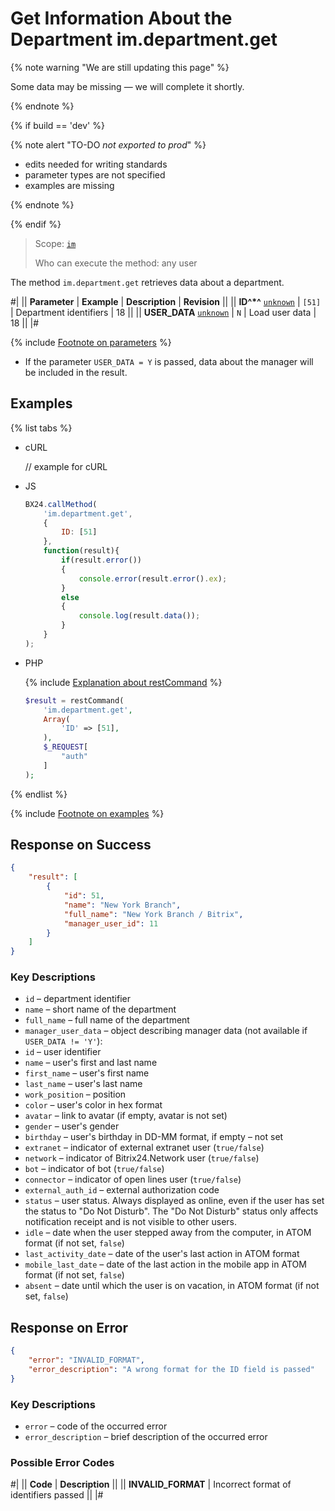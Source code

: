 # Get Information About the Department im.department.get

{% note warning "We are still updating this page" %}

Some data may be missing — we will complete it shortly.

{% endnote %}

{% if build == 'dev' %}

{% note alert "TO-DO _not exported to prod_" %}

- edits needed for writing standards
- parameter types are not specified
- examples are missing

{% endnote %}

{% endif %}

> Scope: [`im`](../../scopes/permissions.md)
>
> Who can execute the method: any user

The method `im.department.get` retrieves data about a department.

#|
|| **Parameter** | **Example** | **Description** | **Revision** ||
|| **ID^*^**
[`unknown`](../../data-types.md) | `[51]` | Department identifiers | 18 ||
|| **USER_DATA**
[`unknown`](../../data-types.md) | `N` | Load user data | 18 ||
|#

{% include [Footnote on parameters](../../../_includes/required.md) %}

- If the parameter `USER_DATA = Y` is passed, data about the manager will be included in the result.

## Examples

{% list tabs %}

- cURL

    // example for cURL

- JS

    ```js
    BX24.callMethod(
        'im.department.get',
        {
            ID: [51]
        },
        function(result){
            if(result.error())
            {
                console.error(result.error().ex);
            }
            else
            {
                console.log(result.data());
            }
        }
    );
    ```

- PHP

    {% include [Explanation about restCommand](../_includes/rest-command.md) %}

    ```php
    $result = restCommand(
        'im.department.get',
        Array(
            'ID' => [51],
        ),
        $_REQUEST[
            "auth"
        ]
    );    
    ```

{% endlist %}

{% include [Footnote on examples](../../../_includes/examples.md) %}

## Response on Success

```json
{
    "result": [
        {
            "id": 51,
            "name": "New York Branch",
            "full_name": "New York Branch / Bitrix",
            "manager_user_id": 11
        }
    ]
}    
```

### Key Descriptions

- `id` – department identifier
- `name` – short name of the department
- `full_name` – full name of the department
- `manager_user_data` – object describing manager data (not available if `USER_DATA != 'Y'`):
- `id` – user identifier
- `name` – user's first and last name
- `first_name` – user's first name
- `last_name` – user's last name
- `work_position` – position
- `color` – user's color in hex format
- `avatar` – link to avatar (if empty, avatar is not set)
- `gender` – user's gender
- `birthday` – user's birthday in DD-MM format, if empty – not set
- `extranet` – indicator of external extranet user (`true/false`)
- `network` – indicator of Bitrix24.Network user (`true/false`)
- `bot` – indicator of bot (`true/false`)
- `connector` – indicator of open lines user (`true/false`)
- `external_auth_id` – external authorization code
- `status` – user status. Always displayed as online, even if the user has set the status to "Do Not Disturb". The "Do Not Disturb" status only affects notification receipt and is not visible to other users.
- `idle` – date when the user stepped away from the computer, in ATOM format (if not set, `false`)
- `last_activity_date` – date of the user's last action in ATOM format
- `mobile_last_date` – date of the last action in the mobile app in ATOM format (if not set, `false`)
- `absent` – date until which the user is on vacation, in ATOM format (if not set, `false`)

## Response on Error

```json
{
    "error": "INVALID_FORMAT",
    "error_description": "A wrong format for the ID field is passed"
}
```

### Key Descriptions

- `error` – code of the occurred error
- `error_description` – brief description of the occurred error

### Possible Error Codes

#|
|| **Code** | **Description** ||
|| **INVALID_FORMAT** | Incorrect format of identifiers passed ||
|#